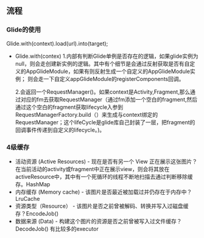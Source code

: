 ## 流程
### Glide的使用
Glide.with(context).load(url).into(target);
- Glide.with(contex)
  1.内部有判断Glide单例是否存在的逻辑，如果glide实例为null，则会走创建新实例的逻辑。其中有个细节是会通过反射获取是否有自定义的AppGlideModule，如果有则反射生成一个自定义的AppGlideModule实例；
  则会走一下自定义appGlideModule的registerComponents回调。

  2.会返回一个RequestManager()。如果context是Activity,Fragment,那么通过对应的fm去获取RequestManager（通过fm添加一个空白的fragment,然后通过这个空白的fragment获取lifecycle入参到RequestManagerFactory.build（）来生成与context绑定的RequestManager；这个lifeCycle是glide库自己封装了一层，把fragment的回调事件传递到自定义的lifecycle。)。
### 4级缓存
- 活动资源 (Active Resources) - 现在是否有另一个 View 正在展示这张图片？
  在当前活动的activity或fragment中正在展示view，则会将其放在activeResource中，其中有一个死循环的线程不断地扫描去通过判断移除缓存。HashMap
- 内存缓存 (Memory cache) - 该图片是否最近被加载过并仍存在于内存中？ LruCache
- 资源类型（Resource） - 该图片是否之前曾被解码、转换并写入过磁盘缓存？EncodeJob()
- 数据来源 (Data) - 构建这个图片的资源是否之前曾被写入过文件缓存？DecodeJob()
有比较多的executor